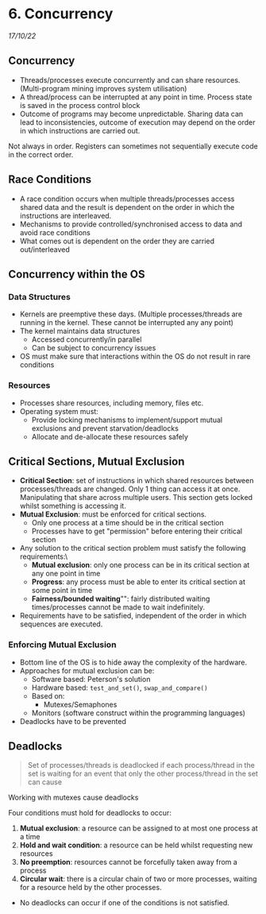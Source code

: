 # 6. Concurrency
_17/10/22_
## Concurrency
- Threads/processes execute concurrently and can share resources. (Multi-program mining improves system utilisation)
- A thread/process can be interrupted at any point in time. Process state is saved in the process control block
- Outcome of programs may become unpredictable. Sharing data can lead to inconsistencies, outcome of execution may depend on the order in which instructions are carried out.

Not always in order. Registers can sometimes not sequentially execute code in the correct order.

## Race Conditions
- A race condition occurs when multiple threads/processes access shared data and the result is dependent on the order in which the instructions are interleaved. 
- Mechanisms to provide controlled/synchronised access to data and avoid race conditions
- What comes out is dependent on the order they are carried out/interleaved 
## Concurrency within the OS
### Data Structures
- Kernels are preemptive these days. (Multiple processes/threads are running in the kernel. These cannot be interrupted any any point)
- The kernel maintains data structures
	- Accessed concurrently/in parallel
	- Can be subject to concurrency issues
- OS must make sure that interactions within the OS do not result in rare conditions
### Resources
- Processes share resources, including memory, files etc.
- Operating system must:
	- Provide locking mechanisms to implement/support mutual exclusions and prevent starvation/deadlocks
	- Allocate and de-allocate these resources safely

## Critical Sections, Mutual Exclusion
- **Critical Section**: set of instructions in which shared resources between processes/threads are changed. Only 1 thing can access it at once. Manipulating that share across multiple users. This section gets locked whilst something is accessing it.
- **Mutual Exclusion**: must be enforced for critical sections. 
	- Only one process at a time should be in the critical section
	- Processes have to get "permission" before entering their critical section
- Any solution to the critical section problem must satisfy the following requirements:\
	- **Mutual exclusion**: only one process can be in its critical section at any one point in time
	- **Progress**: any process must be able to enter its critical section at some point in time
	- **Fairness/bounded waiting**"": fairly distributed waiting times/processes cannot be made to wait indefinitely.
- Requirements have to be satisfied, independent of the order in which sequences are executed.
### Enforcing Mutual Exclusion
- Bottom line of the OS is to hide away the complexity of the hardware.
- Approaches for mutual exclusion can be:
	- Software based: Peterson's solution
	- Hardware based: `test_and_set()`, `swap_and_compare()`
	- Based on:
		- Mutexes/Semaphones
	- Monitors (software construct within the programming languages)
- Deadlocks have to be prevented
## Deadlocks
> Set of processes/threads is deadlocked if each process/thread in the set is waiting for an event that only the other process/thread in the set can cause

Working with mutexes cause deadlocks

Four conditions must hold for deadlocks to occur:
1. **Mutual exclusion**: a resource can be assigned to at most one process at a time
2. **Hold and wait condition**: a resource can be held whilst requesting new resources
3. **No preemption**: resources cannot be forcefully taken away from a process
4. **Circular wait**: there is a circular chain of two or more processes, waiting for a resource held by the other processes.

- No deadlocks can occur if one of the conditions is not satisfied.